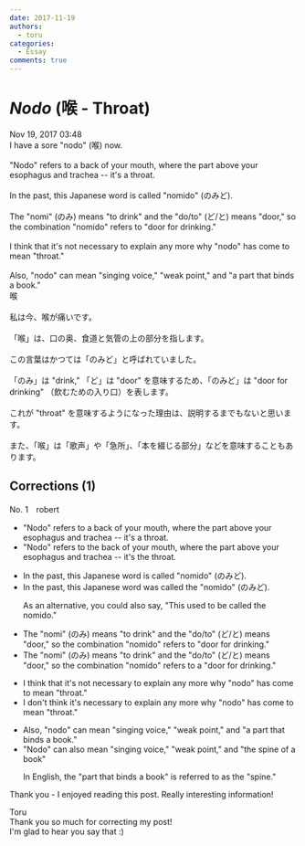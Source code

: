 ```yaml
---
date: 2017-11-19
authors:
  - toru
categories:
  - Essay
comments: true
---
```


# <strong><em>Nodo</strong></em> (喉 - Throat)
<div class="date">Nov 19, 2017 03:48</div>
<div id="post"><div id="body_show_ori">
I have a sore "nodo" (喉) now.<br/><br/>"Nodo" refers to a back of your mouth, where the part above your esophagus and trachea -- it's a throat.<br/><br/>In the past, this Japanese word is called "nomido" (のみど).<br/><br/>The "nomi" (のみ) means "to drink" and the "do/to" (ど/と) means "door," so the combination "nomido" refers to "door for drinking." <br/><br/>I think that it's not necessary to explain any more why "nodo" has come to mean "throat."<br/><br/>Also, "nodo" can mean "singing voice," "weak point," and "a part that binds a book."
</div></div>

<!-- more -->

<div id="post_ja"><div id="body_show_mo">
喉<br/><br/>私は今、喉が痛いです。<br/><br/>「喉」は、口の奥、食道と気管の上の部分を指します。<br/><br/>この言葉はかつては「のみど」と呼ばれていました。<br/><br/>「のみ」は "drink," 「ど」は "door" を意味するため、「のみど」は "door for drinking" （飲むための入り口）を表します。<br/><br/>これが "throat" を意味するようになった理由は、説明するまでもないと思います。<br/><br/>また、「喉」は「歌声」や「急所」、「本を綴じる部分」などを意味することもあります。
</div></div>

## Corrections (1)
<div id="block"><div class="first_name"> No. 1　<span class="just_name">robert</span></div><div id="block2">
<ul class="correction_field">
<li class="incorrect">"Nodo" refers to a back of your mouth, where the part above your esophagus and trachea -- it's a throat.</li>
<li class="corrected correct">
"Nodo" refers to <span class="f_red">the</span> back of your mouth, <span class="sline">where </span>the part above your esophagus and trachea -- it's <span class="f_red">the</span> throat.
</li>
</ul>
<ul class="correction_field">
<li class="incorrect">In the past, this Japanese word is called "nomido" (のみど).</li>
<li class="corrected correct">
In the past, this Japanese word <span class="f_red">was</span> called <span class="f_red">the</span> "nomido" (のみど).
<p class="correction_comment">As an alternative, you could also say, "This used to be called the nomido."</p>
</li>
</ul>
<ul class="correction_field">
<li class="incorrect">The "nomi" (のみ) means "to drink" and the "do/to" (ど/と) means "door," so the combination "nomido" refers to "door for drinking." </li>
<li class="corrected correct">
The "nomi" (のみ) means "to drink" and the "do/to" (ど/と) means "door," so the combination "nomido" refers to <span class="f_red">a</span> "door for drinking." 
</li>
</ul>
<ul class="correction_field">
<li class="incorrect">I think that it's not necessary to explain any more why "nodo" has come to mean "throat."</li>
<li class="corrected correct">
I <span class="f_red">don't think it's </span>necessary to explain any more why "nodo" has come to mean "throat."
</li>
</ul>
<ul class="correction_field">
<li class="incorrect">Also, "nodo" can mean "singing voice," "weak point," and "a part that binds a book."</li>
<li class="corrected correct">
"Nodo" can <span class="f_red">also</span> mean "singing voice," "weak point," and "<span class="f_red">the spine of a book</span>"
<p class="correction_comment">In English, the "part that binds a book" is referred to as the "spine."</p>
</li>
</ul>
<p class="comment_small">
 Thank you - I enjoyed reading this post.  Really interesting information!
</p>

</div><div class="name"><span class="just_name">Toru</span><br>
Thank you so much for correcting my post!<br/>I'm glad to hear you say that :)
</div>
</div>
